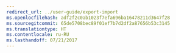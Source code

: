 ```yaml
---
redirect_url: ../user-guide/export-import
ms.openlocfilehash: adf2f2c0ab1023f7efa696ba16478211d3647f28
ms.sourcegitcommit: 65de5708bec89f01ef7b7d2df2a87656b53c3145
ms.translationtype: HT
ms.contentlocale: ru-RU
ms.lasthandoff: 07/21/2017
---
```

